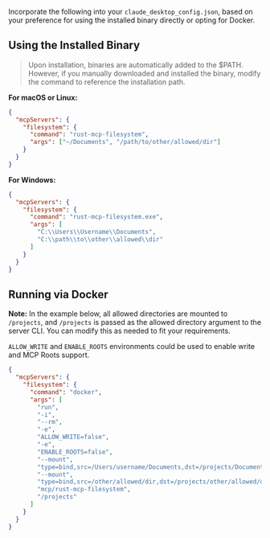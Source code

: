 Incorporate the following into your `claude_desktop_config.json`, based on your preference for using the installed binary directly or opting for Docker.

## Using the Installed Binary

> Upon installation, binaries are automatically added to the $PATH. However, if you manually downloaded and installed the binary, modify the command to reference the installation path.

**For macOS or Linux:**

```json
{
  "mcpServers": {
    "filesystem": {
      "command": "rust-mcp-filesystem",
      "args": ["~/Documents", "/path/to/other/allowed/dir"]
    }
  }
}
```

**For Windows:**

```json
{
  "mcpServers": {
    "filesystem": {
      "command": "rust-mcp-filesystem.exe",
      "args": [
        "C:\\Users\\Username\\Documents",
        "C:\\path\\to\\other\\allowed\\dir"
      ]
    }
  }
}
```

## Running via Docker

**Note:** In the example below, all allowed directories are mounted to `/projects`,  and `/projects` is passed as the allowed directory argument to the server CLI. You can modify this as needed to fit your requirements.

`ALLOW_WRITE` and `ENABLE_ROOTS` environments could be used to enable write and MCP Roots support.

```json
{
  "mcpServers": {
    "filesystem": {
      "command": "docker",
      "args": [
        "run",
        "-i",
        "--rm",
        "-e",
        "ALLOW_WRITE=false",
        "-e",
        "ENABLE_ROOTS=false",
        "--mount",
        "type=bind,src=/Users/username/Documents,dst=/projects/Documents",
        "--mount",
        "type=bind,src=/other/allowed/dir,dst=/projects/other/allowed/dir",
        "mcp/rust-mcp-filesystem",
        "/projects"
      ]
    }
  }
}
```
